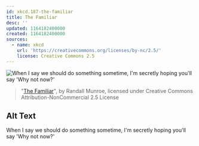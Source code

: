```yaml
---
id: xkcd.187-the-familiar
title: The Familiar
desc: ''
updated: 1164182400000
created: 1164182400000
sources:
  - name: xkcd
    url: 'https://creativecommons.org/licenses/by-nc/2.5/'
    license: Creative Commons 2.5
---
```

![When I say we should do something sometime, I'm secretly hoping you'll say 'Why not now?'](https://imgs.xkcd.com/comics/the_familiar.png)
> "[The Familiar](https://xkcd.com/187/)", by Randall Munroe, licensed under Creative Commons Attribution-NonCommercial 2.5 License

## Alt Text
When I say we should do something sometime, I'm secretly hoping you'll say 'Why not now?'
